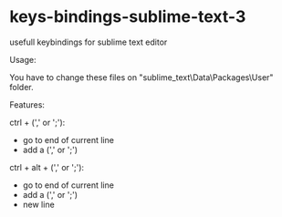 # keys-bindings-sublime-text-3
usefull keybindings for sublime text editor


Usage:
  
  You have to change these files on "sublime_text\Data\Packages\User" folder.


Features:

 ctrl + (',' or ';'):
  - go to end of current line
  - add a (',' or ';')

 ctrl + alt + (',' or ';'):
  - go to end of current line
  - add a (',' or ';')
  - new line
